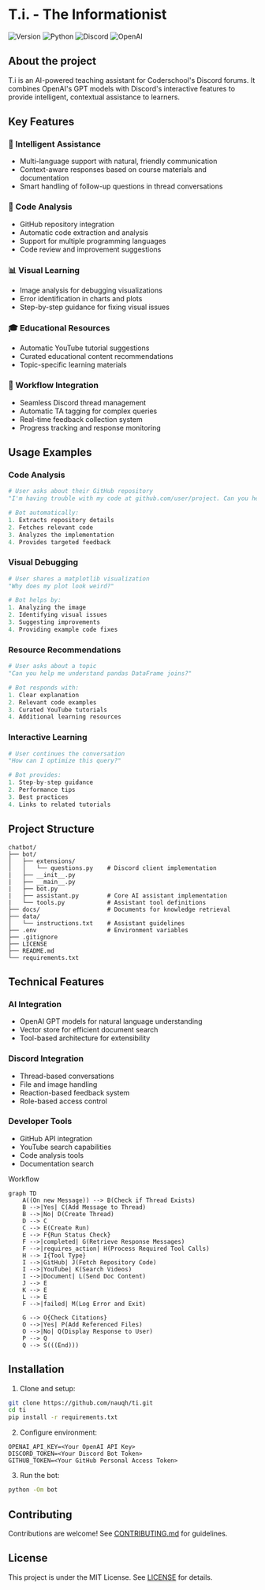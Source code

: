 # T.i. - The Informationist

![Version](https://img.shields.io/badge/Latest%20Version-v0.0.2-%2300b4d8.svg?&style=for-the-badge&logo=git&logoColor=white)
![Python](https://img.shields.io/badge/Python-%230096c7.svg?&style=for-the-badge&logo=python&logoColor=white)
![Discord](https://img.shields.io/badge/Discord-%235865F2.svg?style=for-the-badge&logo=discord&logoColor=white)
![OpenAI](https://img.shields.io/badge/OpenAI-412991.svg?style=for-the-badge&logo=OpenAI&logoColor=white)

## About the project
T.i is an AI-powered teaching assistant for Coderschool's Discord forums. It combines OpenAI's GPT models with Discord's interactive features to provide intelligent, contextual assistance to learners.

## Key Features

### 🤖 Intelligent Assistance
- Multi-language support with natural, friendly communication
- Context-aware responses based on course materials and documentation
- Smart handling of follow-up questions in thread conversations

### 📝 Code Analysis
- GitHub repository integration
- Automatic code extraction and analysis
- Support for multiple programming languages
- Code review and improvement suggestions

### 📊 Visual Learning
- Image analysis for debugging visualizations
- Error identification in charts and plots
- Step-by-step guidance for fixing visual issues

### 🎓 Educational Resources
- Automatic YouTube tutorial suggestions
- Curated educational content recommendations
- Topic-specific learning materials

### 🔄 Workflow Integration
- Seamless Discord thread management
- Automatic TA tagging for complex queries
- Real-time feedback collection system
- Progress tracking and response monitoring

## Usage Examples

### Code Analysis
```python
# User asks about their GitHub repository
"I'm having trouble with my code at github.com/user/project. Can you help?"

# Bot automatically:
1. Extracts repository details
2. Fetches relevant code
3. Analyzes the implementation
4. Provides targeted feedback
```

### Visual Debugging
```python
# User shares a matplotlib visualization
"Why does my plot look weird?"

# Bot helps by:
1. Analyzing the image
2. Identifying visual issues
3. Suggesting improvements
4. Providing example code fixes
```

### Resource Recommendations
```python
# User asks about a topic
"Can you help me understand pandas DataFrame joins?"

# Bot responds with:
1. Clear explanation
2. Relevant code examples
3. Curated YouTube tutorials
4. Additional learning resources
```

### Interactive Learning
```python
# User continues the conversation
"How can I optimize this query?"

# Bot provides:
1. Step-by-step guidance
2. Performance tips
3. Best practices
4. Links to related tutorials
```

## Project Structure
```
chatbot/
├── bot/
│   ├── extensions/
│   │   └── questions.py    # Discord client implementation
|   ├── __init__.py
|   ├── __main__.py
|   ├── bot.py        
|   ├── assistant.py        # Core AI assistant implementation
|   └── tools.py            # Assistant tool definitions
├── docs/                   # Documents for knowledge retrieval
├── data/
│   └── instructions.txt    # Assistant guidelines
├── .env                    # Environment variables
├── .gitignore
├── LICENSE
├── README.md
└── requirements.txt
```

## Technical Features

### AI Integration
- OpenAI GPT models for natural language understanding
- Vector store for efficient document search
- Tool-based architecture for extensibility

### Discord Integration
- Thread-based conversations
- File and image handling
- Reaction-based feedback system
- Role-based access control

### Developer Tools
- GitHub API integration
- YouTube search capabilities
- Code analysis tools
- Documentation search

Workflow
```mermaid
graph TD
    A((On new Message)) --> B(Check if Thread Exists)
    B -->|Yes| C(Add Message to Thread)
    B -->|No| D(Create Thread)
    D --> C
    C --> E(Create Run)
    E --> F{Run Status Check}
    F -->|completed| G(Retrieve Response Messages)
    F -->|requires_action| H(Process Required Tool Calls)
    H --> I{Tool Type}
    I -->|GitHub| J(Fetch Repository Code)
    I -->|YouTube| K(Search Videos)
    I -->|Document| L(Send Doc Content)
    J --> E
    K --> E
    L --> E
    F -->|failed| M(Log Error and Exit)

    G --> O{Check Citations}
    O -->|Yes| P(Add Referenced Files)
    O -->|No| Q(Display Response to User)
    P --> Q
    Q --> S(((End)))
```

## Installation

1. Clone and setup:
```bash
git clone https://github.com/nauqh/ti.git
cd ti
pip install -r requirements.txt
```

2. Configure environment:
```env
OPENAI_API_KEY=<Your OpenAI API Key>
DISCORD_TOKEN=<Your Discord Bot Token>
GITHUB_TOKEN=<Your GitHub Personal Access Token>
```

3. Run the bot:
```bash
python -Om bot
```

## Contributing
Contributions are welcome! See [CONTRIBUTING.md](CONTRIBUTING.md) for guidelines.

## License
This project is under the MIT License. See [LICENSE](LICENSE) for details.